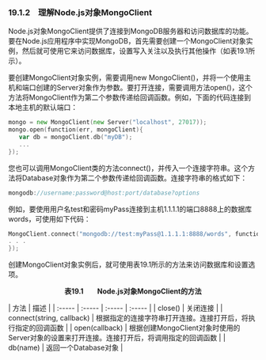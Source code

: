 ### 19.1.2　理解Node.js对象MongoClient

Node.js对象MongoClient提供了连接到MongoDB服务器和访问数据库的功能。要在Node.js应用程序中实现MongoDB，首先需要创建一个MongoClient对象实例，然后就可使用它来访问数据库，设置写入关注以及执行其他操作（如表19.1所示）。

要创建MongoClient对象实例，需要调用new MongoClient()，并将一个使用主机和端口创建的Server对象作为参数。要打开连接，需要调用方法open()，这个方法将MongoClient作为第二个参数传递给回调函数。例如，下面的代码连接到本地主机的默认端口：

```go
mongo = new MongoClient(new Server("localhost", 27017));
mongo.open(function(err, mongoClient){
   var db = mongoClient.db("myDB");
   ...
});
```

您也可以调用MongoClient类的方法connect()，并传入一个连接字符串。这个方法将Database对象作为第二个参数传递给回调函数。连接字符串的格式如下：

```go
mongodb://username:password@host:port/database?options
```

例如，要使用用户名test和密码myPass连接到主机1.1.1.1的端口8888上的数据库words，可使用如下代码：

```go
MongoClient.connect("mongodb://test:myPass@1.1.1.1:8888/words", function(err, db){
. . .
});
```

创建MongoClient对象实例后，就可使用表19.1所示的方法来访问数据库和设置选项。

<center class="my_markdown"><b class="my_markdown">表19.1　　Node.js对象MongoClient的方法</b></center>

| 方法 | 描述 |
| :-----  | :-----  | :-----  | :-----  |
| close() | 关闭连接 |
| connect(string, callback) | 根据指定的连接字符串打开连接。连接打开后，将执行指定的回调函数 |
| open(callback) | 根据创建MongoClient对象时使用的Server对象的设置来打开连接。连接打开后，将调用指定的回调函数 |
| db(name) | 返回一个Database对象 |

